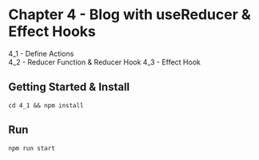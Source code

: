 # Chapter 4 - Blog with useReducer & Effect Hooks

4_1 - Define Actions  
4_2 - Reducer Function & Reducer Hook
4_3 - Effect Hook

## Getting Started & Install

```
cd 4_1 && npm install
```

## Run

```
npm run start
```
